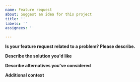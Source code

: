 ```yaml
---
name: Feature request
about: Suggest an idea for this project
title: ''
labels: ''
assignees: ''

---
```


**Is your feature request related to a problem? Please describe.**
<!--- A clear and concise description of what the problem is. Ex. I'm always frustrated when [...] --->
>
**Describe the solution you'd like**
<!--- A clear and concise description of what you want to happen. --->
>
**Describe alternatives you've considered**
<!--- A clear and concise description of any alternative solutions or features you've considered. --->
>
**Additional context**
<!--- Add any other context or screenshots about the feature request here. --->
>
